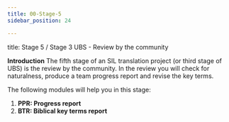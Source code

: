 ```yaml
---
title: 00-Stage-5
sidebar_position: 24

---
```




title: Stage 5 / Stage 3 UBS - Review by the community


**Introduction**
The fifth stage of an SIL translation project (or third stage of UBS) is the review by the community. In the review you will check for naturalness, produce a team progress report and revise the key terms.


The following modules will help you in this stage:

1. **PPR: Progress report**
1. **BTR: Biblical key terms report**
